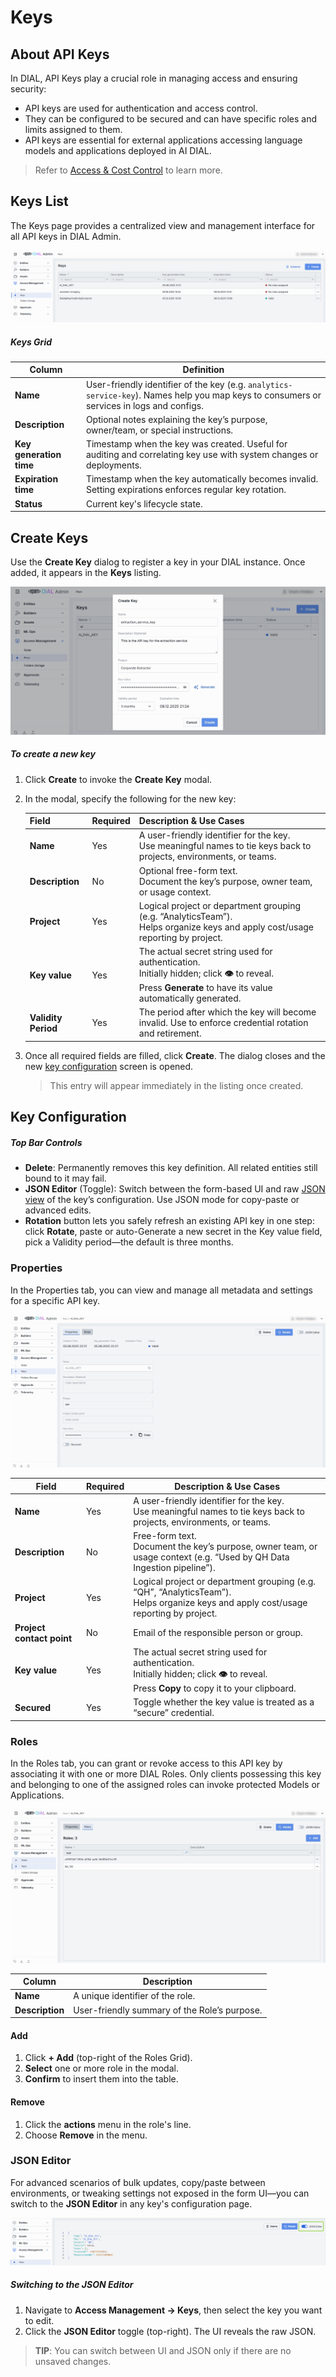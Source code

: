 # Keys

## About API Keys

In DIAL, API Keys play a crucial role in managing access and ensuring security:

* API keys are used for authentication and access control.
* They can be configured to be secured and can have specific roles and limits assigned to them.
* API keys are essential for external applications accessing language models and applications deployed in AI DIAL.

> Refer to [Access & Cost Control](/docs/platform/3.core/2.access-control-intro.md#api-keys) to learn more. 

## Keys List

The Keys page provides a centralized view and management interface for all API keys in DIAL Admin.

![](img/img_42.png)

##### Keys Grid

| Column | Definition |
|-------------------------|------------|
| **Name**     | User-friendly identifier of the key (e.g. `analytics-service-key`). Names help you map keys to consumers or services in logs and configs. |
| **Description**   | Optional notes explaining the key’s purpose, owner/team, or special instructions.   |
| **Key generation time** | Timestamp when the key was created. Useful for auditing and correlating key use with system changes or deployments.|
| **Expiration time**     | Timestamp when the key automatically becomes invalid. Setting expirations enforces regular key rotation. |
| **Status**   | Current key's lifecycle state.|


## Create Keys

Use the **Create Key** dialog to register a key in your DIAL instance. Once added, it appears in the **Keys** listing.

![img_1.png](img/img_43.png)

##### To create a new key

1. Click **Create** to invoke the **Create Key** modal.
2. In the modal, specify the following for the new key:

    | Field    | Required | Description & Use Cases|
    |---------------------|-----------|--------------|
    | **Name** | Yes   | A user-friendly identifier for the key.<br />Use meaningful names to tie keys back to projects, environments, or teams.     |
    | **Description**     | No  | Optional free-form text.<br />Document the key’s purpose, owner team, or usage context.   |
    | **Project**   | Yes   | Logical project or department grouping (e.g. “AnalyticsTeam”).<br />Helps organize keys and apply cost/usage reporting by project.     |
    | **Key value** | Yes   | The actual secret string used for authentication.<br />Initially hidden; click **👁️** to reveal.<br />Press **Generate** to have its value automatically generated. |
    | **Validity Period** | Yes   | The period after which the key will become invalid. Use to enforce credential rotation and retirement.  |

3. Once all required fields are filled, click **Create**. The dialog closes and the new [key configuration](#key-configuration) screen is opened.

    > This entry will appear immediately in the listing once created.


## Key Configuration

##### Top Bar Controls

* **Delete**: Permanently removes this key definition. All related entities still bound to it may fail.
* **JSON Editor** (Toggle): Switch between the form-based UI and raw [JSON view](#json-editor) of the key’s configuration. Use JSON mode for copy-paste or advanced edits.
* **Rotation** button lets you safely refresh an existing API key in one step: click **Rotate**, paste or auto-Generate a new secret in the Key value field, pick a Validity period—the default is three months.


### Properties

In the Properties tab, you can view and manage all metadata and settings for a specific API key. 

![img_2.png](img/img_44.png)

| Field| Required | Description & Use Cases |
| -----|----------|--------------------|
| **Name** | Yes  | A user-friendly identifier for the key.<br />Use meaningful names to tie keys back to projects, environments, or teams. |
| **Description**| No | Free-form text.<br />Document the key’s purpose, owner team, or usage context (e.g. “Used by QH Data Ingestion pipeline”).   |
| **Project**    | Yes  | Logical project or department grouping (e.g. “QH”, “AnalyticsTeam”).<br />Helps organize keys and apply cost/usage reporting by project.|
| **Project contact point** | No | Email of the responsible person or group.     |
| **Key value**  | Yes  | The actual secret string used for authentication.<br />Initially hidden; click **👁️** to reveal.<br />Press **Copy** to copy it to your clipboard. |
| **Secured**    | Yes  | Toggle whether the key value is treated as a “secure” credential.  |


### Roles

In the Roles tab, you can grant or revoke access to this API key by associating it with one or more DIAL Roles. Only clients possessing this key and belonging to one of the assigned roles can invoke protected Models or Applications.

![img_3.png](img/img_45.png)

| Column    | Description|
| --------------- |-----------------------------------------------|
| **Name**  | A unique identifier of the role.     |
| **Description** | User-friendly summary of the Role’s purpose. |


#### Add

1. Click **+ Add** (top-right of the Roles Grid).
2. **Select** one or more role in the modal.
3. **Confirm** to insert them into the table.

#### Remove
 
1. Click the **actions** menu in the role's line.
2. Choose **Remove** in the menu.

### JSON Editor

For advanced scenarios of bulk updates, copy/paste between environments, or tweaking settings not exposed in the form UI—you can switch to the **JSON Editor** in any key's configuration page.

![](img/75.png)

##### Switching to the JSON Editor

1. Navigate to **Access Management → Keys**, then select the key you want to edit.
2. Click the **JSON Editor** toggle (top-right). The UI reveals the raw JSON.

> **TIP**: You can switch between UI and JSON only if there are no unsaved changes.

